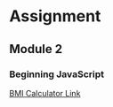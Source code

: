 # Assignment

## Module 2

### Beginning JavaScript

[BMI Calculator Link](https://shakhawat15.github.io/assignment-module-2)